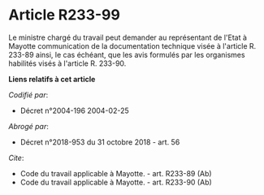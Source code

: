 # Article R233-99

Le ministre chargé du travail peut demander au représentant de l'Etat à Mayotte communication de la documentation technique
visée à l'article R. 233-89 ainsi, le cas échéant, que les avis formulés par les organismes habilités visés à l'article R.
233-90.

**Liens relatifs à cet article**

_Codifié par_:

  - Décret n°2004-196 2004-02-25

_Abrogé par_:

  - Décret n°2018-953 du 31 octobre 2018 - art. 56

_Cite_:

  - Code du travail applicable à Mayotte. - art. R233-89 (Ab)
  - Code du travail applicable à Mayotte. - art. R233-90 (Ab)
